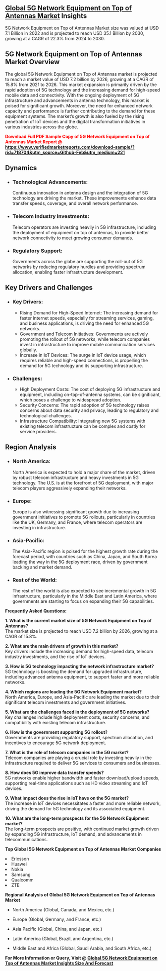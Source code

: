 <h2><a href="https://www.verifiedmarketreports.com/download-sample/?rid=718704&amp;utm_source=Github&amp;utm_medium=221" target="_blank">Global 5G Network Equipment on Top of Antennas Market</a> Insights</h2><p>5G Network Equipment on Top of Antennas Market size was valued at USD 7.1 Billion in 2022 and is projected to reach USD 35.1 Billion by 2030, growing at a CAGR of 22.3% from 2024 to 2030.</p><p> <h2>5G Network Equipment on Top of Antennas Market Overview</h2> <p>The global 5G Network Equipment on Top of Antennas market is projected to reach a market value of USD 7.2 billion by 2026, growing at a CAGR of 15.8% from 2021 to 2026. This market expansion is primarily driven by the rapid adoption of 5G technology and the increasing demand for high-speed mobile data and connectivity. With the ongoing deployment of 5G infrastructure and advancements in antenna technology, this market is poised for significant growth. Moreover, the need for enhanced network capacity and performance is further contributing to the demand for these equipment systems. The market’s growth is also fueled by the rising penetration of IoT devices and the digital transformation initiatives in various industries across the globe.</p> <p><strong><p><span class=""><span style="color: #ff0000;"><strong>Download Full PDF Sample Copy of 5G Network Equipment on Top of Antennas Market Report</strong> @ </span><a href="https://www.verifiedmarketreports.com/download-sample/?rid=718704&amp;utm_source=Github-Feb&amp;utm_medium=221" target="_blank">https://www.verifiedmarketreports.com/download-sample/?rid=718704&amp;utm_source=Github-Feb&amp;utm_medium=221</a></span></p></strong></p> <h2>Dynamics</h2> <ul> <li><h3>Technological Advancements:</h3> Continuous innovation in antenna design and the integration of 5G technology are driving the market. These improvements enhance data transfer speeds, coverage, and overall network performance.</li> <li><h3>Telecom Industry Investments:</h3> Telecom operators are investing heavily in 5G infrastructure, including the deployment of equipment on top of antennas, to provide better network connectivity to meet growing consumer demands.</li> <li><h3>Regulatory Support:</h3> Governments across the globe are supporting the roll-out of 5G networks by reducing regulatory hurdles and providing spectrum allocation, enabling faster infrastructure development.</li> </ul> <h2>Key Drivers and Challenges</h2> <ul> <li><h3>Key Drivers:</h3> <ul> <li>Rising Demand for High-Speed Internet: The increasing demand for faster internet speeds, especially for streaming services, gaming, and business applications, is driving the need for enhanced 5G networks.</li> <li>Government and Telecom Initiatives: Governments are actively promoting the rollout of 5G networks, while telecom companies invest in infrastructure to improve mobile communication services globally.</li> <li>Increase in IoT Devices: The surge in IoT device usage, which requires reliable and high-speed connections, is propelling the demand for 5G technology and its supporting infrastructure.</li> </ul> </li> <li><h3>Challenges:</h3> <ul> <li>High Deployment Costs: The cost of deploying 5G infrastructure and equipment, including on-top-of-antenna systems, can be significant, which poses a challenge to widespread adoption.</li> <li>Security Concerns: The rapid adoption of 5G technology raises concerns about data security and privacy, leading to regulatory and technological challenges.</li> <li>Infrastructure Compatibility: Integrating new 5G systems with existing telecom infrastructure can be complex and costly for service providers.</li> </ul> </li> </ul> <h2>Region Analysis</h2> <ul> <li><h3>North America:</h3> North America is expected to hold a major share of the market, driven by robust telecom infrastructure and heavy investments in 5G technology. The U.S. is at the forefront of 5G deployment, with major telecom players aggressively expanding their networks.</li> <li><h3>Europe:</h3> Europe is also witnessing significant growth due to increasing government initiatives to promote 5G rollouts, particularly in countries like the UK, Germany, and France, where telecom operators are investing in infrastructure.</li> <li><h3>Asia-Pacific:</h3> The Asia-Pacific region is poised for the highest growth rate during the forecast period, with countries such as China, Japan, and South Korea leading the way in the 5G deployment race, driven by government backing and market demand.</li> <li><h3>Rest of the World:</h3> The rest of the world is also expected to see incremental growth in 5G infrastructure, particularly in the Middle East and Latin America, where governments are starting to focus on expanding their 5G capabilities.</li> </ul> <p><strong>Frequently Asked Questions:</strong></p> <p><strong>1. What is the current market size of 5G Network Equipment on Top of Antennas?</strong><br> The market size is projected to reach USD 7.2 billion by 2026, growing at a CAGR of 15.8%.</p> <p><strong>2. What are the main drivers of growth in this market?</strong><br> Key drivers include the increasing demand for high-speed data, telecom industry investments, and the rise of IoT devices.</p> <p><strong>3. How is 5G technology impacting the network infrastructure market?</strong><br> 5G technology is boosting the demand for upgraded infrastructure, including advanced antenna equipment, to support faster and more reliable networks.</p> <p><strong>4. Which regions are leading the 5G Network Equipment market?</strong><br> North America, Europe, and Asia-Pacific are leading the market due to their significant telecom investments and government initiatives.</p> <p><strong>5. What are the challenges faced in the deployment of 5G networks?</strong><br> Key challenges include high deployment costs, security concerns, and compatibility with existing telecom infrastructure.</p> <p><strong>6. How is the government supporting 5G rollout?</strong><br> Governments are providing regulatory support, spectrum allocation, and incentives to encourage 5G network deployment.</p> <p><strong>7. What is the role of telecom companies in the 5G market?</strong><br> Telecom companies are playing a crucial role by investing heavily in the infrastructure required to deliver 5G services to consumers and businesses.</p> <p><strong>8. How does 5G improve data transfer speeds?</strong><br> 5G networks enable higher bandwidth and faster download/upload speeds, supporting real-time applications such as HD video streaming and IoT devices.</p> <p><strong>9. What impact does the rise in IoT have on the 5G market?</strong><br> The increase in IoT devices necessitates a faster and more reliable network, driving the demand for 5G technology and its associated equipment.</p> <p><strong>10. What are the long-term prospects for the 5G Network Equipment market?</strong><br> The long-term prospects are positive, with continued market growth driven by expanding 5G infrastructure, IoT demand, and advancements in telecommunications.</p> </p><p><strong>Top Global 5G Network Equipment on Top of Antennas Market Companies</strong></p><div data-test-id=""><p><li>Ericsson</li><li> Huawei</li><li> Nokia</li><li> Samsung</li><li> Qualcomm</li><li> ZTE</li></p><div><strong>Regional Analysis of&nbsp;Global 5G Network Equipment on Top of Antennas Market</strong></div><ul><li dir="ltr"><p dir="ltr">North America&nbsp;(Global, Canada, and Mexico, etc.)</p></li><li dir="ltr"><p dir="ltr">Europe (Global, Germany, and France, etc.)</p></li><li dir="ltr"><p dir="ltr">Asia Pacific&nbsp;(Global, China, and Japan, etc.)</p></li><li dir="ltr"><p dir="ltr">Latin America&nbsp;(Global, Brazil, and Argentina, etc.)</p></li><li dir="ltr">Middle East and Africa&nbsp;(Global, Saudi Arabia, and South Africa, etc.)</li></ul><p><strong>For More Information or Query, Visit @&nbsp;</strong><strong><a href="https://www.verifiedmarketreports.com/product/5g-network-equipment-on-top-of-antennas-market/?utm_source=Github&amp;utm_medium=221" target="_blank">Global 5G Network Equipment on Top of Antennas Market Insights Size And Forecast</a></strong></p></div>
